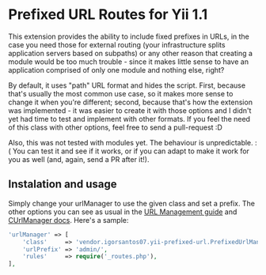 Prefixed URL Routes for Yii 1.1
===============================

  This extension provides the ability to include fixed prefixes in URLs, in the case you need those for external
routing (your infrastructure splits application servers based on subpaths) or any other reason that creating a module
would be too much trouble - since it makes little sense to have an application comprised of only one module and nothing
else, right?

  By default, it uses "path" URL format and hides the script. First, because that's usually the most common use case,
so it makes more sense to change it when you're different; second, because that's how the extension was implemented -
it was easier to create it with those options and I didn't yet had time to test and implement with other formats. If
you feel the need of this class with other options, feel free to send a pull-request :D

  Also, this was not tested with modules yet. The behaviour is unpredictable. :( You can test it and see if it works,
or if you can adapt to make it work for you as well (and, again, send a PR after it!).


Instalation and usage
---------------------

Simply change your urlManager to use the given class and set a prefix. The other options you can see as usual in the
[URL Management guide](guide) and [CUrlManager docs](docs). Here's a sample:

```php
'urlManager' => [
	'class'     => 'vendor.igorsantos07.yii-prefixed-url.PrefixedUrlManager',
	'urlPrefix' => 'admin/',
	'rules'     => require('_routes.php'),
],
```

[guide]:http://www.yiiframework.com/doc/guide/1.1/en/topics.url
[docs]: http://www.yiiframework.com/doc/api/1.1/CUrlManager
